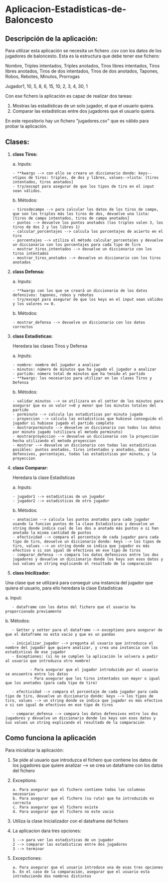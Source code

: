 # Aplicacion-Estadisticas-de-Baloncesto
## Descripción de la aplicación:
Para utilizar esta aplicación se necesita un fichero .csv con los datos de los jugadores de baloncesto. Esta es la estructura que debe tener ese fichero:

Nombre, Triples intentados, Triples anotados, Tiros libres intentados, Tiros libres anotados, Tiros de dos intentados, Tiros de dos anotados, Tapones, Robos, Rebotes, Minutos, Prorrogas

Jugador1, 10, 5, 8, 6, 15, 10, 2, 3, 4, 30, 1

Con ese fichero la aplicación es capaz de realizar dos tareas:
1. Mostras las estadísticas de un solo jugador, el que el usuario quiera.
2. Comparar las estadísticas entre dos jugadores que el usuario quiera.

En este repositorio hay un fichero "jugadores.csv" que es válido para probar la aplicación.
   
## Clases:
1. **class Tiros:**
   
   a. Inputs:
   
       - **kwargs --> con ello se creara un diccionario donde: keys-->tipos de tiros: triples, de dos y libres, values-->lista: [tiros intentados, tiros anotados]
       - try/except para asegurar de que los tipos de tiro en el input sean válidos.
   
   b. Métodos:
   
       - tirosdecampo --> para calcular los datos de los tiros de campo, que son los triples más los tiros de dos, devuelve una lista: [tiros de campo intentados, tiros de campo anotados]
       - puntos --> devuelve los puntos anotados (los triples valen 3, los tiros de dos 2 y los libres 1)
       - calcular_porcentajes --> calcula los porcentajes de acierto en el tiro
       - porcentajes --> utiliza el método calcular_porcentajes y devuelve un diccionario con los porcentajes para cada tipo de tiro
       - mostrar_tiros_intentados --> devuelve un diccionario con los tiros intentados
       - mostrar_tiros_anotados --> devuelve un diccionario con los tiros anotados

2. **class Defensa:**

   a. Inputs:

       - **kwargs con los que se creará un diccionario de los datos defensivos: tapones, robos y rebotes
       - try/except para asegurar de que los keys en el input sean válidos y los valores >= 0.

   b. Métodos:
   
       - mostrar_defensa --> devuelve un diccionario con los datos correctos

3. **class Estadisticas:**

   Heredara las clases Tiros y Defensa

   a. Inputs:
   
       - nombre: nombre del jugador a analizar
       - minutos: número de minutos que ha jugado el jugador a analizar
       - partido: número total de minutos que ha tenido el partido
       - **kwargs: los necesarios para utilizar en las clases Tiros y Defensa

   b. Métodos:
   
       - validar_minutos --> se utilizara en el setter de los minutos para asegurar que es un valor >=0 y menor que los minutos totales del partido
       - porminuto --> calcula las estadisticas por minuto jugado
       - proyeccion --> calcula las estadisticas que hubiese conseguido el jugador si hubiese jugado el partido completo
       - mostrarporminuto --> devuelve un diccionario con todos los datos por minuto jugado (utilizara el metodo porminuto)
       - mostrarproyeccion --> devuelve un diccionario con la proyeccion hecha utilizando el metodo proyeccion
       - mostrar --> devuelve un diccionario con todas las estadisticas posibles: puntos anotados, tiros intentados y anotados, datos defensivos, porcentajes, todas las estadisticas por minuto, y la proyeccion

4. **class Comparar:**

   Heredara la clase Estadisticas

   a. Inputs:
   
       - jugador1 --> estadisticas de un jugador
       - jugador2 --> estadisticas de otro jugador

   b. Métodos:
   
       - anotacion --> calcula los puntos anotados para cada jugador usando la funcion puntos de la clase Estadisticas y devuelve un string donde indica cual de los dos a anotado más puntos o si han anotado la misma cantidad de puntos
       - efectividad --> compara el porcentaje de cada jugador para cada tipo de tiro, devuelve un diccionario donde: keys --> los tipos de tiro, values --> un string donde se indica que jugador es más efectivo o si son igual de efectivos en ese tipo de tiros
       - comparar_defensa --> compara los datos defensivos entre los dos jugadores y devuelve un diccionario donde los keys son esos datos y sus values un string explicando el resultado de la comparación

5. **class Inicilizador:**

Una clase que se utilizará para conseguir una instancia del jugador que quiera el usuario, para ello heredara la clase Estadisticas

   a. Input: 
   
       - dataframe con los datos del fichero que el usuario ha proporcionado previamente
       
   b. Métodos:
   
       - Getter y setter para el dataframe --> exceptions para asegurar de que el dataframe no esta vacio y que es un pandas
       
       - inicializar_jugador --> pregunta al usuario que introduzca el nombre del jugador que quiere analizar, y crea una instancia con las estadisticas de ese jugador
       - Exceptiones: (si no se cumplen la aplicación le volvera a pedir al usuario que introduzca otro nombre)
       
               - Para asegurar que el jugador introduzido por el usuario se encuentra entre los datos
               - Para asegurar que los tiros intentados son mayor o igual que los anotados (para cada tipo de tiro)
               
       - efectividad --> compara el porcentaje de cada jugador para cada tipo de tiro, devuelve un diccionario donde: keys --> los tipos de tiro, values --> un string donde se indica que jugador es más efectivo o si son igual de efectivos en ese tipo de tiros

       - comparar_defensa --> compara los datos defensivos entre los dos jugadores y devuelve un diccionario donde los keys son esos datos y sus values un string explicando el resultado de la comparación

## Como funciona la aplicación
Para inicializar la aplicación:

1. Se pide al usuario que introduzca el fichero que contiene los datos de los jugadores que quiere analizar --> se crea un dataframe con los datos del fichero
2. Exceptions:
   
       a. Para asegurar que el fichero contiene todas las columnas necesarias
       b. Para asegurar que el fichero (su ruta) que ha introduzido es correcta
       c. Para asegurar que el fichero existe
       d. Para asegurar que el fichero no este vacio
   
4. Utiliza la clase Inicializador con el dataframe del fichero
5. La aplicacion dara tres opciones:
   
       1 --> para ver las estadisticas de un jugador
       2 --> comparar las estadisticas entre dos jugadores
       3 --> terminar
  
7. Excepctiones:
   
       a. Para asegurar que el usuario introduce una de esas tres opciones
       b. En el caso de la comparación, asegurar que el usuario esta introduciendo dos nombres distintos


 
